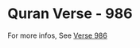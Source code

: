 # Quran Verse - 986 

For more infos, See [Verse 986](https://www.quranbookk.com/quran/search?q=986)